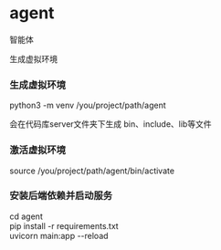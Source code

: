 # agent
智能体

生成虚拟环境

### 生成虚拟环境
python3 -m venv /you/project/path/agent

会在代码库server文件夹下生成 bin、include、lib等文件

### 激活虚拟环境
source /you/project/path/agent/bin/activate

### 安装后端依赖并启动服务
cd agent  
pip install -r requirements.txt   
uvicorn main:app --reload





